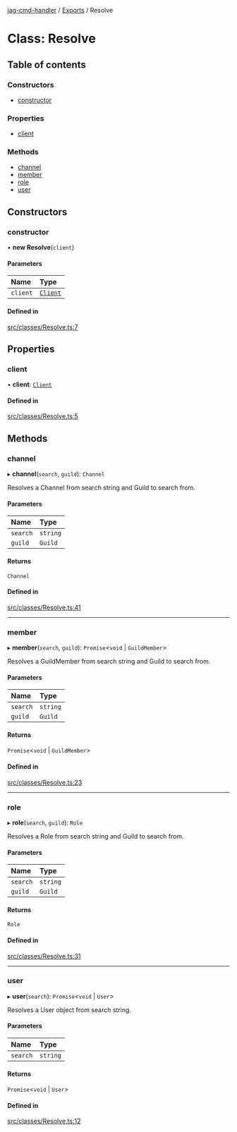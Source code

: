 [jag-cmd-handler](../README.md) / [Exports](../modules.md) / Resolve

# Class: Resolve

## Table of contents

### Constructors

- [constructor](Resolve.md#constructor)

### Properties

- [client](Resolve.md#client)

### Methods

- [channel](Resolve.md#channel)
- [member](Resolve.md#member)
- [role](Resolve.md#role)
- [user](Resolve.md#user)

## Constructors

### constructor

• **new Resolve**(`client`)

#### Parameters

| Name | Type |
| :------ | :------ |
| `client` | [`Client`](Client.md) |

#### Defined in

[src/classes/Resolve.ts:7](https://github.com/JAGUARAVI/JagCmdHandler/blob/e70513f/src/classes/Resolve.ts#L7)

## Properties

### client

• **client**: [`Client`](Client.md)

#### Defined in

[src/classes/Resolve.ts:5](https://github.com/JAGUARAVI/JagCmdHandler/blob/e70513f/src/classes/Resolve.ts#L5)

## Methods

### channel

▸ **channel**(`search`, `guild`): `Channel`

Resolves a Channel from search string and Guild to search from.

#### Parameters

| Name | Type |
| :------ | :------ |
| `search` | `string` |
| `guild` | `Guild` |

#### Returns

`Channel`

#### Defined in

[src/classes/Resolve.ts:41](https://github.com/JAGUARAVI/JagCmdHandler/blob/e70513f/src/classes/Resolve.ts#L41)

___

### member

▸ **member**(`search`, `guild`): `Promise`<`void` \| `GuildMember`\>

Resolves a GuildMember from search string and Guild to search from.

#### Parameters

| Name | Type |
| :------ | :------ |
| `search` | `string` |
| `guild` | `Guild` |

#### Returns

`Promise`<`void` \| `GuildMember`\>

#### Defined in

[src/classes/Resolve.ts:23](https://github.com/JAGUARAVI/JagCmdHandler/blob/e70513f/src/classes/Resolve.ts#L23)

___

### role

▸ **role**(`search`, `guild`): `Role`

Resolves a Role from search string and Guild to search from.

#### Parameters

| Name | Type |
| :------ | :------ |
| `search` | `string` |
| `guild` | `Guild` |

#### Returns

`Role`

#### Defined in

[src/classes/Resolve.ts:31](https://github.com/JAGUARAVI/JagCmdHandler/blob/e70513f/src/classes/Resolve.ts#L31)

___

### user

▸ **user**(`search`): `Promise`<`void` \| `User`\>

Resolves a User object from search string.

#### Parameters

| Name | Type |
| :------ | :------ |
| `search` | `string` |

#### Returns

`Promise`<`void` \| `User`\>

#### Defined in

[src/classes/Resolve.ts:12](https://github.com/JAGUARAVI/JagCmdHandler/blob/e70513f/src/classes/Resolve.ts#L12)
